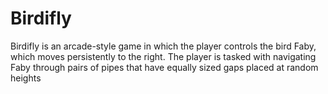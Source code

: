# Birdifly
Birdifly is an arcade-style game in which the player controls the bird Faby, which moves persistently to the right. The player is tasked with navigating Faby through pairs of pipes that have equally sized gaps placed at random heights
